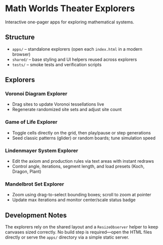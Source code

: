# Math Worlds Theater Explorers

Interactive one-pager apps for exploring mathematical systems.

## Structure

- `apps/` – standalone explorers (open each `index.html` in a modern browser)
- `shared/` – base styling and UI helpers reused across explorers
- `tests/` – smoke tests and verification scripts

## Explorers

### Voronoi Diagram Explorer
- Drag sites to update Voronoi tessellations live
- Regenerate randomized site sets and adjust site count

### Game of Life Explorer
- Toggle cells directly on the grid, then play/pause or step generations
- Seed classic patterns (glider) or random boards; tune simulation speed

### Lindenmayer System Explorer
- Edit the axiom and production rules via text areas with instant redraws
- Control angle, iterations, segment length, and load presets (Koch, Dragon, Plant)

### Mandelbrot Set Explorer
- Zoom using drag-to-select bounding boxes; scroll to zoom at pointer
- Update max iterations and monitor center/scale status badge

## Development Notes

The explorers rely on the shared layout and a `ResizeObserver` helper to keep canvases sized correctly. No build step is required—open the HTML files directly or serve the `apps/` directory via a simple static server.

